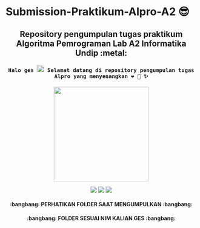 # Submission-Praktikum-Alpro-A2 :sunglasses:
<h2 align="center"> Repository pengumpulan tugas praktikum Algoritma Pemrograman Lab A2 Informatika Undip :metal:</h2>


<h4 align="center"><samp> Halo ges <img src="https://github.com/TheDudeThatCode/TheDudeThatCode/blob/master/Assets/Hi.gif" width="19px"> Selamat datang di repository pengumpulan tugas Alpro yang menyenangkan ❤ 🐍 ✨ </samp></h4>

<p align="center">
  <img width="250" src="https://media.giphy.com/media/jIgXf4hgbHCeKiXpvt/giphy.gif">
</p>


<p align="center">
<a href= "https://dev.to/ari_hacks"><img src="https://img.icons8.com/windows/32/000000/dev.png"/></a>
<a href= "https://twitter.com/ari_hacks"><img src="https://img.icons8.com/material-outlined/32/000000/twitter.png"/></a>
<a href= "https://ko-fi.com/ari_hacks"><img src="https://img.icons8.com/pastel-glyph/32/000000/like--v1.png"/></a>
</p>


<h4 align="center"> :bangbang: PERHATIKAN FOLDER SAAT MENGUMPULKAN :bangbang: </h4>
<h4 align="center"> :bangbang: FOLDER SESUAI NIM KALIAN GES :bangbang: </h4>


